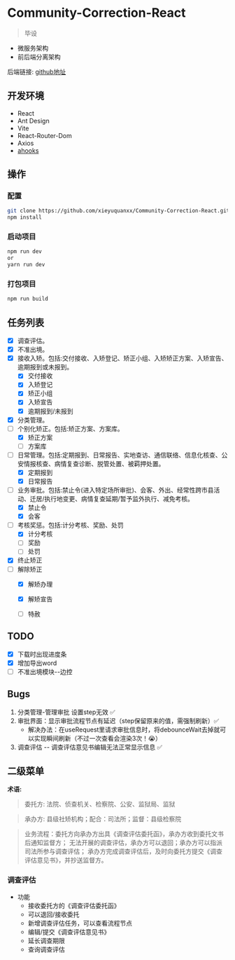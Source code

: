 # Community-Correction-React
> 毕设
- 微服务架构
- 前后端分离架构

后端链接: [github地址](https://github.com/xieyuquanxx/Community-Correction-SpringCloud)
## 开发环境

- React
- Ant Design
- Vite
- React-Router-Dom
- Axios
- [ahooks](https://ahooks.js.org/zh-CN/guide)

## 操作
### 配置
```bash
git clone https://github.com/xieyuquanxx/Community-Correction-React.git
npm install
```
### 启动项目
```bash
npm run dev
or
yarn run dev 
```

### 打包项目
```bash
npm run build
```

## 任务列表
- [x] 调查评估。
- [x] 不准出境。
- [x] 接收入矫。包括:交付接收、入矫登记、矫正小组、入矫矫正方案、入矫宣告、逾期报到或未报到。
  - [x] 交付接收
  - [x] 入矫登记
  - [x] 矫正小组
  - [x] 入矫宣告
  - [x] 逾期报到/未报到
- [x] 分类管理。
- [ ] 个别化矫正。包括:矫正方案、方案库。
  - [x] 矫正方案
  - [ ] 方案库
- [ ] 日常管理。包括:定期报到、日常报告、实地查访、通信联络、信息化核查、公安情报核查、病情复查诊断、脱管处置、被羁押处置。
  - [x] 定期报到
  - [x] 日常报告
- [ ] 业务审批。包括:禁止令(进入特定场所审批)、会客、外出、经常性跨市县活动、迁居/执行地变更、病情复查延期/暂予监外执行、减免考核。
  - [x] 禁止令
  - [x] 会客
- [ ] 考核奖惩。包括:计分考核、奖励、处罚
  - [x] 计分考核
  - [ ] 奖励
  - [ ] 处罚
- [x] 终止矫正
- [ ] 解除矫正
  - [x] 解矫办理
  - [x] 解矫宣告
  - [ ] 特赦



## TODO
- [x] 下载时出现进度条
- [x] 增加导出word
- [ ] 不准出境模块--边控

## Bugs
1. 分类管理-管理审批 设置step无效 ✅
2. 审批界面：显示审批流程节点有延迟（step保留原来的值，需强制刷新）✅
   - 解决办法：在useRequest里请求审批信息时，将debounceWait去掉就可以实现瞬间刷新（不过一次查看会渲染3次！😭）
3. 调查评估 -- 调查评估意见书编辑无法正常显示信息 ✅

## 二级菜单

**术语:**
> 委托方: 法院、侦查机关、检察院、公安、监狱局、监狱

> 承办方: 县级社矫机构；配合：司法所；监督：县级检察院

> 业务流程：委托方向承办方出具《调查评估委托函》，承办方收到委托文书后通知监督方；
> 无法开展的调查评估，承办方可以退回；承办方可以指派司法所参与调查评估；
> 承办方完成调查评估后，及时向委托方提交《调查评估意见书》，并抄送监督方。

### 调查评估

- 功能
  - 接收委托方的《调查评估委托函》
  - 可以退回/接收委托
  - 新增调查评估任务，可以查看流程节点
  - 编辑/提交《调查评估意见书》
  - 延长调查期限
  - 查询调查评估
